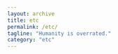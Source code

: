 ```yaml
---
layout: archive
title: etc
permalink: /etc/
tagline: "Humanity is overrated."
category: "etc"
---
```

